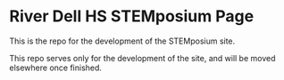 # River Dell HS STEMposium Page
This is the repo for the development of the STEMposium site.

This repo serves only for the development of the site, and will be moved elsewhere once finished.
